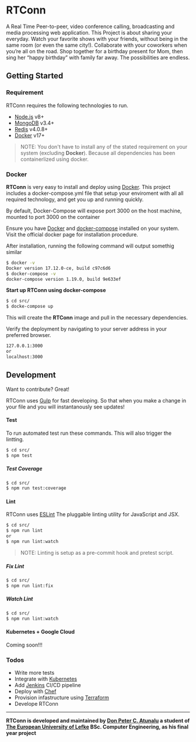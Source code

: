 
# RTConn
A Real Time Peer-to-peer, video conference calling, broadcasting and media processing web application. This Project is about sharing your everyday. Watch your favorite shows with your friends, without being in the same room (or even the same city!). Collaborate with your coworkers when you’re all on the road. Shop together for a birthday present for Mom, then sing her “happy birthday” with family far away. The possibilities are endless.


## Getting Started 
### Requirement

RTConn requires the following technologies to run.

- [Node.js](https://nodejs.org/) v8+
- [MongoDB](https://www.mongodb.com/) v3.4+
- [Redis](https://redis.io/) v4.0.8+
- [Docker](https://www.docker.com/) v17+

> NOTE: You don't have to install any of the stated requirement on your system (excluding **Docker**). Because all dependencies has been containerlized using docker.


### Docker
**RTConn** is very easy to install and deploy using  [Docker](https://www.docker.com/). This project includes a docker-compose.yml file that setup your enviroment with all all required technology, and get you up and running quickly.

By default, Docker-Compose will expose port 3000 on the host machine, mounted to port 3000 on the container

Ensure you have [Docker](https://docs.docker.com/install/) and [docker-compose](https://docs.docker.com/compose/install/) installed on your system. Visit the official docker page for installation procedure.

After installation, running the following command will  output somethig similar 
```sh
$ docker -v
Docker version 17.12.0-ce, build c97c6d6
$ docker-compose -v
docker-compose version 1.19.0, build 9e633ef
```
**Start up RTConn using docker-compose**
```sh
$ cd src/
$ docke-compose up
```
This will create the **RTConn** image and pull in the necessary dependencies. 

Verify the deployment by navigating to your server address in your preferred browser.

```sh
127.0.0.1:3000 
or
localhost:3000
```
## Development

Want to contribute? Great!

RTConn uses [Gulp](https://gulpjs.com/)  for fast developing.
So that when you make a change in your file and you will instantanously see updates!

#### Test
To run automated test run these commands. This will also trigger the lintting.
```sh
$ cd src/
$ npm test
```
##### Test Coverage
```sh
$ cd src/
$ npm run test:coverage
```

#### Lint
RTConn uses [ESLint](https://eslint.org/) The pluggable linting  utility  for JavaScript and JSX.
```sh
$ cd src/
$ npm run lint
or 
$ npm run lint:watch
```
> NOTE: Linting is setup as a pre-commit hook and pretest script.
##### Fix Lint 
```sh
$ cd src/
$ npm run lint:fix
```
##### Watch Lint 
```sh
$ cd src/
$ npm run lint:watch
```




#### Kubernetes + Google Cloud

Coming soon!!!


### Todos

 - Write more tests
 -  Integrate with [Kubernetes](https://kubernetes.io/)
 - Add [Jenkins](https://jenkins.io/) CI/CD pipeline
 - Deploy with [Chef](https://www.chef.io/chef/)
 - Provision infastructure using [Terraform](https://www.terraform.io/)
 - Develope RTConn


----------


**RTConn is developed and maintained by [Don Peter C. Atunalu](https://www.linkedin.com/in/don-peter-atunalu-68864494/) a student of [The European University of Lefke](http://www.eul.edu.tr/en/)  BSc. Computer Engineering, as his final year project**
